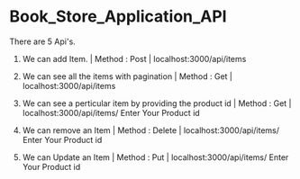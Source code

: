 # Book_Store_Application_API


There are 5 Api's.

1. We can add Item.    | Method : Post |  localhost:3000/api/items

2. We can see all the items with pagination      | Method : Get |  localhost:3000/api/items

3. We can see a perticular item by providing the product id        | Method : Get | localhost:3000/api/items/ Enter Your Product id

4. We can remove an Item    | Method : Delete |   localhost:3000/api/items/ Enter Your Product id

5. We can Update an Item    | Method : Put   |    localhost:3000/api/items/  Enter Your Product id 
